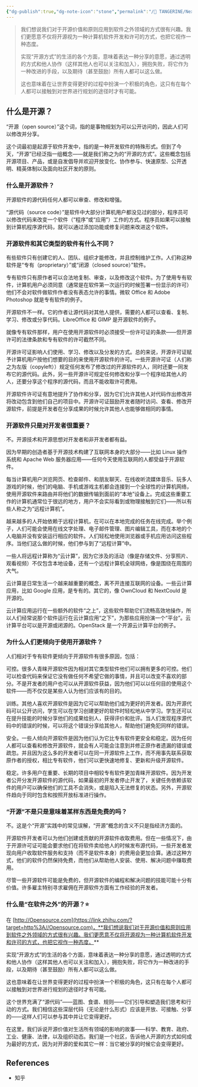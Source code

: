 ```yaml
---
{"dg-publish":true,"dg-note-icon":"stone","permalink":"/🍊 TANGERINE/Nexp/Open Source/","dgPassFrontmatter":true,"noteIcon":"stone","created":"2024-10-23T22:38:05.000+08:00","updated":"2024-11-01T20:40:23.956+08:00"}
---
```


>我们想说我们对于开源价值和原则应用到软件之外领域的方式很有兴趣。我们更愿意不仅将开源视为一种计算机软件开发和许可的方式，也把它视作一种态度。
>
>实现“开源方式”的生活的各个方面，意味着表达一种分享的意愿，通过透明的方式和他人协作（这样其他人也可以关注和加入），拥抱失败，将它作为一种改进的手段，以及期待（甚至鼓励）所有人都可以这么做。
>
>这也意味着在让世界变得更好的过程中扮演一个积极的角色，这只有在每个人都可以接触到对世界进行规划的途径时才有可能。

## 什么是开源？

“开源（open source）”这个词，指的是事物规划为可以公开访问的，因此人们可以修改并分享。

这个词最初是起源于软件开发中，指的是一种开发软件的特殊形式。但到了今天，“开源”已经泛指一组概念——就是我们称之为的“开源的方式”。这些概念包括开源项目、产品，或是自发倡导并欢迎开放变化、协作参与、快速原型、公开透明、精英体制以及面向社区开发的原则。

### 什么是开源软件？

开源软件的源代码任何人都可以审查、修改和增强。

“源代码（source code）”是软件中大部分计算机用户都没见过的部分，程序员可以修改代码来改变一个软件（“程序”或“应用”）工作的方式。程序员如果可以接触到计算机程序源代码，就可以通过添加功能或修复问题来改进这个软件。

### 开源软件和其它类型的软件有什么不同？

有些软件只有创建它的人、团队、组织才能修改，并且控制维护工作。人们称这种软件是“专有（proprietary）”或“闭源（closed source）”软件。

专有软件只有原作者可以合法地复制、审查，以及修改这个软件。为了使用专有软件，计算机用户必须同意（通常是在软件第一次运行的时候签署一份显示的许可）他们不会对软件做软件作者没有表态允许的事情。微软 Office 和 Adobe Photoshop 就是专有软件的例子。

开源软件不一样。它的作者让源代码对其他人提供，需要的人都可以查看、复制、学习、修改或分享代码。LibreOffice 和 GIMP 是开源软件的例子。

就像专有软件那样，用户在使用开源软件时必须接受一份许可证的条款——但开源许可的法律条款和专有软件的许可截然不同。

开源许可证影响人们使用、学习、修改以及分发的方式。总的来说，开源许可证赋予计算机用户按他们想要的目的来使用开源软件的许可。一些开源许可证（人们称之为左版（copyleft））规定任何发布了修改过的开源软件的人，同时还要一同发布它的源代码。此外，另一些开源许可规定任何修改和分享一个程序给其他人的人，还要分享这个程序的源代码，而且不能收取许可费用。

开源软件许可证有意地提升了协作和分享，因为它们允许其他人对代码作出修改并将改动包含到他们自己的项目中。开源许可证鼓励开发者随时访问、查看、修改开源软件，前提是开发者在分享成果的时候允许其他人也能够做相同的事情。

### 开源软件只是对开发者很重要？

不。开源技术和开源思想对开发者和非开发者都有益。

因为早期的创造者基于开源技术构建了互联网本身的大部分——比如 Linux 操作系统和 Apache Web 服务器应用——任何今天使用互联网的人都受益于开源软件。

每当计算机用户浏览网页、检查邮件、和朋友聊天、在线收听流媒体音乐、玩多人游戏的时候，他们的电脑、手机或游戏主机都会连接到一个全球性的计算机网络，使用开源软件来路由并将他们的数据传输到面前的“本地”设备上。完成这些重要工作的计算机通常位于很远的地方，用户不会实际看到或物理接触到它们——所以有些人称之为“远程计算机”。

越来越多的人开始依赖于远程计算机，在可以在本地完成的任务在线完成。举个例子，人们可能会使用在线文字处理、电子邮件管理、图片编辑工具，而在本地的个人电脑并没有安装运行相应的软件。人们轻松地使用浏览器或手机应用访问这些程序。当他们这么做的时候，他们参与到了“远程计算”中。

一些人将远程计算称为“云计算”，因为它涉及的活动（像是存储文件、分享照片、观看视频）不仅包含本地设备，还有一个远程计算机全球网络，像是围绕在周围的大气。

云计算是日常生活一个越来越重要的概念，离不开连接互联网的设备。一些云计算应用，比如 Google 应用，是专有的。其它的，像 OwnCloud 和 NextCould 是开源的。

云计算应用运行在一些额外的软件“之上”，这些软件帮助它们流畅高效地操作，所以人们经常说那个软件运行在云计算应用“之下”，为那些应用扮演一个“平台”。云计算平台可以是开源或闭源的。OpenStack 是一个开源云计算平台的例子。

### 为什么人们更倾向于使用开源软件？

人们相对于专有软件更倾向于开源软件有很多原因，包括：

可控。很多人青睐开源软件因为相对其它类型软件他们可以拥有更多的可控。他们可以检查代码来保证它没有做任何不希望它做的事情，并且可以改变不喜欢的部分。不是开发者的用户也可以从开源软件获益，因为他们可以以任何目的使用这个软件——而不仅仅是某些人认为他们应该有的目的。

训练。其他人喜欢开源软件是因为它可以帮助他们成为更好的开发者。因为开源代码可以公开访问，学生可以在学习创建更好的软件时轻松地从中学习。学生还可以在提升技能的时候分享他们的成果给别人，获得评价和批评。当人们发现程序源代码中的错误的时候，可以将这个错误分享给其他人，帮助他们避免犯同样的错误。

安全。一些人倾向开源软件是因为他们认为它比专有软件更安全和稳定。因为任何人都可以查看和修改开源软件，就会有人可能会注意到并修正原作者遗漏的错误或疏忽。并且因为这么多的开发者可以在同一开源软件上工作，而不用事先联系获取原作者的授权，相比专有软件，他们可以更快速地修复、更新和升级开源软件。

稳定。许多用户在重要、长期的项目中相较专有软件更加青睐开源软件。因为开发者公开分发开源软件的源代码，如果最初的开发者停止开发了，关键任务依赖该软件的用户可以确保他们的工具不会消失，或是陷入无法修复的状态。另外，开源软件趋向于同时包含和按照开放标准进行操作。

### “开源”不是只是意味着某样东西是免费的吗？

不。这是个“开源”实践中的常见误解，“开源”概念的含义不只是指经济方面的。

开源软件开发者可以为他们创建或贡献的开源软件收取费用。但在一些情况下，由于开源许可证可能会要求他们在将软件卖给他人的时候发布源代码，一些开发者发现向用户收取软件服务和支持（而不是软件本身）的费用会更加合算。通过这种方式，他们的软件仍然保持免费，而他们从帮助他人安装、使用、解决问题中赚取费用。

尽管一些开源软件可能是免费的，但开源软件的编程和解决问题的技能可能十分有价值。许多雇主特别寻求雇佣在开源软件方面有工作经验的开发者。

### 什么是“在软件之外”的开源？⭐

在 [http://Opensource.com](https://link.zhihu.com/?target=http%3A//Opensource.com)，**我们想说我们对于开源价值和原则应用到软件之外领域的方式很有兴趣。我们更愿意不仅将开源视为一种计算机软件开发和许可的方式，也把它视作一种态度。**

实现“开源方式”的生活的各个方面，意味着表达一种分享的意愿，通过透明的方式和他人协作（这样其他人也可以关注和加入），拥抱失败，将它作为一种改进的手段，以及期待（甚至鼓励）所有人都可以这么做。

这也意味着在让世界变得更好的过程中扮演一个积极的角色，这只有在每个人都可以接触到对世界进行规划的途径时才有可能。

这个世界充满了“源代码”——蓝图、食谱、规则——它们引导和塑造我们思考和行动的方式。我们相信这些深层代码（无论是什么形式）应该是开放、可接触、分享的——这样人们可以参与其中并让它变得更好。

在这里，我们诉说开源价值对生活所有领域的影响的故事——科学、教育、政府、工业、健康、法律，以及组织动态。我们是一个社区，告诉他人开源的方式如何成为最好的方式，因为对开源的爱和其它一样：当它被分享的时候它会变得更好。

## References

- 知乎